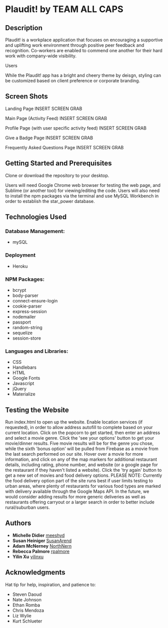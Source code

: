 # Plaudit! by TEAM ALL CAPS

## Description

Plaudit! is a workplace application that focuses on encouraging a supportive and uplifting work environment through positive peer feedback and recognition.  Co-workers are enabled to commend one another for their hard work with company-wide visibility.

Users 

While the Plaudit! app has a bright and cheery theme by deisgn, styling can be customized based on client preference or corporate branding.

## Screen Shots

Landing Page
INSERT SCREEN GRAB

Main Page (Activity Feed)
INSERT SCREEN GRAB

Profile Page (with user specific activity feed)
INSERT SCREEN GRAB

Give a Badge Page
INSERT SCREEN GRAB

Frequently Asked Questions Page
INSERT SCREEN GRAB

## Getting Started and Prerequisites

Clone or download the repository to your desktop.

Users will need Google Chrome web browser for testing the web page, and Sublime (or another tool) for viewing/editing the code.  Users will also need to install the npm packages via the terminal and use MySQL Workbench in order to establish the star_power database.

## Technologies Used

### Database Management:
* mySQL

### Deployment
* Heroku

### NPM Packages:
* bcrypt
* body-parser
* connect-ensure-login
* cookie-parser
* express-session
* nodemailer
* passport
* random-string
* sequelize
* session-store

### Languages and Libraries:
* CSS
* Handlebars
* HTML
* Google Fonts
* Javascript
* jQuery
* Materialize

## Testing the Website

Run index.html to open up the website.
Enable location services (if requested), in order to allow address autofill to complete based on your current location.
Click on the popcorn to get started, then enter an address and select a movie genre.
Click the 'see your options' button to get your movie/dinner results. Five movie results will be for the genre you chose, while the sixth 'bonus option' will be pulled from Firebase as a movie from the last search performed on our site.
Hover over a movie for more information, and click on any of the map markers for additional restaurant details, including rating, phone number, and website (or a google page for the restaurant if they haven't listed a website).
Click the 'try again' button to get a new set of movies and food delivery options.
PLEASE NOTE: Currently the food delivery option part of the site runs best if user limits testing to urban areas, where plenty of restaurants for various food types are marked with delivery available through the Google Maps API. In the future, we would consider adding results for more generic deliveries as well as restaurants offering carryout or a larger search in order to better include rural/suburban users.

## Authors
* **Michelle Didier** [meeshyd](https://github.com/meeshyd)
* **Susan Heiniger** [SusanArend](https://github.com/SusanArend)
* **Adam McNerney** [NorthNern](https://github.com/NorthNern)
* **Rebecca Palmore** [rpalmore](https://github.com/rpalmore)
* **Yilin Xu** [yilinxu](https://github.com/yilinxu)

## Acknowledgments
Hat tip for help, inspiration, and patience to:

* Steven Daoud
* Nate Johnson
* Ethan Romba
* Chris Mendoza
* Liz Wylie
* Kurt Schlueter
